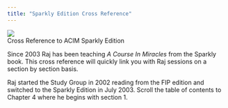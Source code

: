 ```yaml
---
title: "Sparkly Edition Cross Reference"
---
```


<div class="disable-paragraph-marker ui items">
  <div class="item">
    <a href="#" data-book="acim" class="toc-modal-open combined ui small image" data-tooltip="Cross reference to Sparkly Edition">
      <img src="/t/raj/public/img/raj/acim-toc.jpg">
    </a>
    <div class="content">
      <a class="header">Cross Reference to ACIM Sparkly Edition</a>
      <div class="description">
        <p>
          Since 2003 Raj has been teaching <em>A Course In Miracles</em>
          from the Sparkly book. This cross reference will quickly link you with
          Raj sessions on a section by section basis.
        </p>
        <p>
          Raj started the Study Group in 2002 reading from the FIP edition and
          switched to the Sparkly Edition in July 2003. Scroll the table
          of contents to Chapter 4 where he begins with section 1.
        </p>
      </div>
    </div>
  </div>
